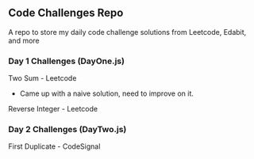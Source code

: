## Code Challenges Repo

A repo to store my daily code challenge solutions from Leetcode, Edabit, and more

### Day 1 Challenges (DayOne.js)

Two Sum - Leetcode

 - Came up with a naive solution, need to improve on it.

Reverse Integer - Leetcode

### Day 2 Challenges (DayTwo.js)

First Duplicate - CodeSignal